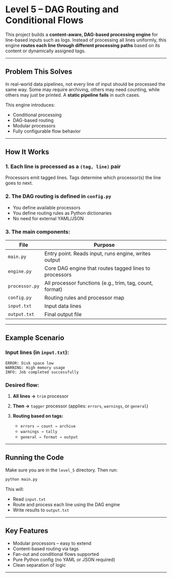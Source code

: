 # Level 5 – DAG Routing and Conditional Flows

This project builds a **content-aware, DAG-based processing engine** for line-based inputs such as logs. Instead of processing all lines uniformly, this engine **routes each line through different processing paths** based on its content or dynamically assigned tags.

---

## Problem This Solves

In real-world data pipelines, not every line of input should be processed the same way. Some may require archiving, others may need counting, while others may just be printed. A **static pipeline fails** in such cases.

This engine introduces:

* Conditional processing
* DAG-based routing
* Modular processors
* Fully configurable flow behavior

---

##  How It Works

### 1. Each line is processed as a `(tag, line)` pair

Processors emit tagged lines. Tags determine which processor(s) the line goes to next.

### 2. The DAG routing is defined in `config.py`

* You define available processors
* You define routing rules as Python dictionaries
* No need for external YAML/JSON

### 3. The main components:

| File           | Purpose                                                  |
| -------------- | -------------------------------------------------------- |
| `main.py`      | Entry point. Reads input, runs engine, writes output     |
| `engine.py`    | Core DAG engine that routes tagged lines to processors   |
| `processor.py` | All processor functions (e.g., trim, tag, count, format) |
| `config.py`    | Routing rules and processor map                          |
| `input.txt`    | Input data lines                                         |
| `output.txt`   | Final output file                                        |

---

## Example Scenario

### Input lines (in `input.txt`):

```
ERROR: Disk space low
WARNING: High memory usage
INFO: Job completed successfully
```

### Desired flow:

1. **All lines →** `trim` processor
2. **Then →** `tagger` processor (applies: `errors`, `warnings`, or `general`)
3. **Routing based on tags:**

   * `errors → count → archive`
   * `warnings → tally`
   * `general → format → output`

---

## Running the Code

Make sure you are in the `level_5` directory. Then run:

```bash
python main.py
```

This will:

* Read `input.txt`
* Route and process each line using the DAG engine
* Write results to `output.txt`

---


##  Key Features

* Modular processors – easy to extend
* Content-based routing via tags
* Fan-out and conditional flows supported
* Pure Python config (no YAML or JSON required)
* Clean separation of logic

---



